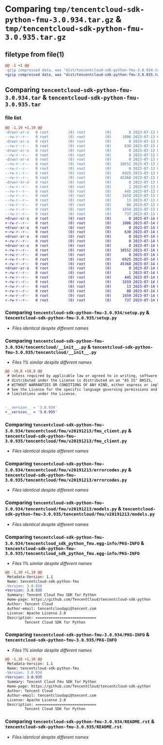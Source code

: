 # Comparing `tmp/tencentcloud-sdk-python-fmu-3.0.934.tar.gz` & `tmp/tencentcloud-sdk-python-fmu-3.0.935.tar.gz`

## filetype from file(1)

```diff
@@ -1 +1 @@
-gzip compressed data, was "dist/tencentcloud-sdk-python-fmu-3.0.934.tar", last modified: Thu Jul 13 00:22:33 2023, max compression
+gzip compressed data, was "dist/tencentcloud-sdk-python-fmu-3.0.935.tar", last modified: Fri Jul 14 00:30:49 2023, max compression
```

## Comparing `tencentcloud-sdk-python-fmu-3.0.934.tar` & `tencentcloud-sdk-python-fmu-3.0.935.tar`

### file list

```diff
@@ -1,19 +1,19 @@
-drwxr-xr-x   0 root         (0) root         (0)        0 2023-07-13 00:22:33.000000 tencentcloud-sdk-python-fmu-3.0.934/
--rw-r--r--   0 root         (0) root         (0)     1006 2023-07-13 00:22:33.000000 tencentcloud-sdk-python-fmu-3.0.934/setup.py
-drwxr-xr-x   0 root         (0) root         (0)        0 2023-07-13 00:22:33.000000 tencentcloud-sdk-python-fmu-3.0.934/tencentcloud/
--rw-r--r--   0 root         (0) root         (0)      630 2023-07-13 00:22:33.000000 tencentcloud-sdk-python-fmu-3.0.934/tencentcloud/__init__.py
-drwxr-xr-x   0 root         (0) root         (0)        0 2023-07-13 00:22:33.000000 tencentcloud-sdk-python-fmu-3.0.934/tencentcloud/fmu/
--rw-r--r--   0 root         (0) root         (0)        0 2023-07-13 00:22:33.000000 tencentcloud-sdk-python-fmu-3.0.934/tencentcloud/fmu/__init__.py
-drwxr-xr-x   0 root         (0) root         (0)        0 2023-07-13 00:22:33.000000 tencentcloud-sdk-python-fmu-3.0.934/tencentcloud/fmu/v20191213/
--rw-r--r--   0 root         (0) root         (0)    10552 2023-07-13 00:22:33.000000 tencentcloud-sdk-python-fmu-3.0.934/tencentcloud/fmu/v20191213/fmu_client.py
--rw-r--r--   0 root         (0) root         (0)        0 2023-07-13 00:22:33.000000 tencentcloud-sdk-python-fmu-3.0.934/tencentcloud/fmu/v20191213/__init__.py
--rw-r--r--   0 root         (0) root         (0)     6925 2023-07-13 00:22:33.000000 tencentcloud-sdk-python-fmu-3.0.934/tencentcloud/fmu/v20191213/errorcodes.py
--rw-r--r--   0 root         (0) root         (0)    45368 2023-07-13 00:22:33.000000 tencentcloud-sdk-python-fmu-3.0.934/tencentcloud/fmu/v20191213/models.py
-drwxr-xr-x   0 root         (0) root         (0)        0 2023-07-13 00:22:33.000000 tencentcloud-sdk-python-fmu-3.0.934/tencentcloud_sdk_python_fmu.egg-info/
--rw-r--r--   0 root         (0) root         (0)        1 2023-07-13 00:22:33.000000 tencentcloud-sdk-python-fmu-3.0.934/tencentcloud_sdk_python_fmu.egg-info/dependency_links.txt
--rw-r--r--   0 root         (0) root         (0)      445 2023-07-13 00:22:33.000000 tencentcloud-sdk-python-fmu-3.0.934/tencentcloud_sdk_python_fmu.egg-info/SOURCES.txt
--rw-r--r--   0 root         (0) root         (0)     1659 2023-07-13 00:22:33.000000 tencentcloud-sdk-python-fmu-3.0.934/tencentcloud_sdk_python_fmu.egg-info/PKG-INFO
--rw-r--r--   0 root         (0) root         (0)       13 2023-07-13 00:22:33.000000 tencentcloud-sdk-python-fmu-3.0.934/tencentcloud_sdk_python_fmu.egg-info/top_level.txt
--rw-r--r--   0 root         (0) root         (0)       88 2023-07-13 00:22:33.000000 tencentcloud-sdk-python-fmu-3.0.934/setup.cfg
--rw-r--r--   0 root         (0) root         (0)     1659 2023-07-13 00:22:33.000000 tencentcloud-sdk-python-fmu-3.0.934/PKG-INFO
--rw-r--r--   0 root         (0) root         (0)      737 2023-07-13 00:22:33.000000 tencentcloud-sdk-python-fmu-3.0.934/README.rst
+drwxr-xr-x   0 root         (0) root         (0)        0 2023-07-14 00:30:49.000000 tencentcloud-sdk-python-fmu-3.0.935/
+-rw-r--r--   0 root         (0) root         (0)     1006 2023-07-14 00:30:48.000000 tencentcloud-sdk-python-fmu-3.0.935/setup.py
+drwxr-xr-x   0 root         (0) root         (0)        0 2023-07-14 00:30:49.000000 tencentcloud-sdk-python-fmu-3.0.935/tencentcloud/
+-rw-r--r--   0 root         (0) root         (0)      630 2023-07-14 00:30:48.000000 tencentcloud-sdk-python-fmu-3.0.935/tencentcloud/__init__.py
+drwxr-xr-x   0 root         (0) root         (0)        0 2023-07-14 00:30:49.000000 tencentcloud-sdk-python-fmu-3.0.935/tencentcloud/fmu/
+-rw-r--r--   0 root         (0) root         (0)        0 2023-07-14 00:30:48.000000 tencentcloud-sdk-python-fmu-3.0.935/tencentcloud/fmu/__init__.py
+drwxr-xr-x   0 root         (0) root         (0)        0 2023-07-14 00:30:49.000000 tencentcloud-sdk-python-fmu-3.0.935/tencentcloud/fmu/v20191213/
+-rw-r--r--   0 root         (0) root         (0)    10552 2023-07-14 00:30:48.000000 tencentcloud-sdk-python-fmu-3.0.935/tencentcloud/fmu/v20191213/fmu_client.py
+-rw-r--r--   0 root         (0) root         (0)        0 2023-07-14 00:30:48.000000 tencentcloud-sdk-python-fmu-3.0.935/tencentcloud/fmu/v20191213/__init__.py
+-rw-r--r--   0 root         (0) root         (0)     6925 2023-07-14 00:30:48.000000 tencentcloud-sdk-python-fmu-3.0.935/tencentcloud/fmu/v20191213/errorcodes.py
+-rw-r--r--   0 root         (0) root         (0)    45368 2023-07-14 00:30:48.000000 tencentcloud-sdk-python-fmu-3.0.935/tencentcloud/fmu/v20191213/models.py
+drwxr-xr-x   0 root         (0) root         (0)        0 2023-07-14 00:30:49.000000 tencentcloud-sdk-python-fmu-3.0.935/tencentcloud_sdk_python_fmu.egg-info/
+-rw-r--r--   0 root         (0) root         (0)        1 2023-07-14 00:30:49.000000 tencentcloud-sdk-python-fmu-3.0.935/tencentcloud_sdk_python_fmu.egg-info/dependency_links.txt
+-rw-r--r--   0 root         (0) root         (0)      445 2023-07-14 00:30:49.000000 tencentcloud-sdk-python-fmu-3.0.935/tencentcloud_sdk_python_fmu.egg-info/SOURCES.txt
+-rw-r--r--   0 root         (0) root         (0)     1659 2023-07-14 00:30:49.000000 tencentcloud-sdk-python-fmu-3.0.935/tencentcloud_sdk_python_fmu.egg-info/PKG-INFO
+-rw-r--r--   0 root         (0) root         (0)       13 2023-07-14 00:30:49.000000 tencentcloud-sdk-python-fmu-3.0.935/tencentcloud_sdk_python_fmu.egg-info/top_level.txt
+-rw-r--r--   0 root         (0) root         (0)       88 2023-07-14 00:30:49.000000 tencentcloud-sdk-python-fmu-3.0.935/setup.cfg
+-rw-r--r--   0 root         (0) root         (0)     1659 2023-07-14 00:30:49.000000 tencentcloud-sdk-python-fmu-3.0.935/PKG-INFO
+-rw-r--r--   0 root         (0) root         (0)      737 2023-07-14 00:30:48.000000 tencentcloud-sdk-python-fmu-3.0.935/README.rst
```

### Comparing `tencentcloud-sdk-python-fmu-3.0.934/setup.py` & `tencentcloud-sdk-python-fmu-3.0.935/setup.py`

 * *Files identical despite different names*

### Comparing `tencentcloud-sdk-python-fmu-3.0.934/tencentcloud/__init__.py` & `tencentcloud-sdk-python-fmu-3.0.935/tencentcloud/__init__.py`

 * *Files 1% similar despite different names*

```diff
@@ -10,8 +10,8 @@
 # Unless required by applicable law or agreed to in writing, software
 # distributed under the License is distributed on an "AS IS" BASIS,
 # WITHOUT WARRANTIES OR CONDITIONS OF ANY KIND, either express or implied.
 # See the License for the specific language governing permissions and
 # limitations under the License.
 
 
-__version__ = '3.0.934'
+__version__ = '3.0.935'
```

### Comparing `tencentcloud-sdk-python-fmu-3.0.934/tencentcloud/fmu/v20191213/fmu_client.py` & `tencentcloud-sdk-python-fmu-3.0.935/tencentcloud/fmu/v20191213/fmu_client.py`

 * *Files identical despite different names*

### Comparing `tencentcloud-sdk-python-fmu-3.0.934/tencentcloud/fmu/v20191213/errorcodes.py` & `tencentcloud-sdk-python-fmu-3.0.935/tencentcloud/fmu/v20191213/errorcodes.py`

 * *Files identical despite different names*

### Comparing `tencentcloud-sdk-python-fmu-3.0.934/tencentcloud/fmu/v20191213/models.py` & `tencentcloud-sdk-python-fmu-3.0.935/tencentcloud/fmu/v20191213/models.py`

 * *Files identical despite different names*

### Comparing `tencentcloud-sdk-python-fmu-3.0.934/tencentcloud_sdk_python_fmu.egg-info/PKG-INFO` & `tencentcloud-sdk-python-fmu-3.0.935/tencentcloud_sdk_python_fmu.egg-info/PKG-INFO`

 * *Files 1% similar despite different names*

```diff
@@ -1,10 +1,10 @@
 Metadata-Version: 1.1
 Name: tencentcloud-sdk-python-fmu
-Version: 3.0.934
+Version: 3.0.935
 Summary: Tencent Cloud Fmu SDK for Python
 Home-page: https://github.com/TencentCloud/tencentcloud-sdk-python
 Author: Tencent Cloud
 Author-email: tencentcloudapi@tencent.com
 License: Apache License 2.0
 Description: ============================
         Tencent Cloud SDK for Python
```

### Comparing `tencentcloud-sdk-python-fmu-3.0.934/PKG-INFO` & `tencentcloud-sdk-python-fmu-3.0.935/PKG-INFO`

 * *Files 1% similar despite different names*

```diff
@@ -1,10 +1,10 @@
 Metadata-Version: 1.1
 Name: tencentcloud-sdk-python-fmu
-Version: 3.0.934
+Version: 3.0.935
 Summary: Tencent Cloud Fmu SDK for Python
 Home-page: https://github.com/TencentCloud/tencentcloud-sdk-python
 Author: Tencent Cloud
 Author-email: tencentcloudapi@tencent.com
 License: Apache License 2.0
 Description: ============================
         Tencent Cloud SDK for Python
```

### Comparing `tencentcloud-sdk-python-fmu-3.0.934/README.rst` & `tencentcloud-sdk-python-fmu-3.0.935/README.rst`

 * *Files identical despite different names*

